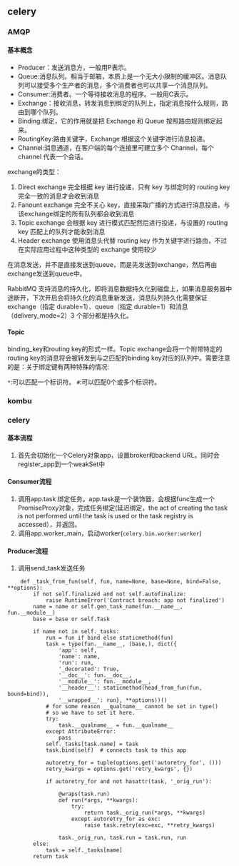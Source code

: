 ## celery

### AMQP

#### 基本概念

- Producer：发送消息方，一般用P表示。
- Queue:消息队列。相当于邮箱，本质上是一个无大小限制的缓冲区。消息队列可以接受多个生产者的消息，多个消费者也可以共享一个消息队列。
- Consumer:消费者。一个等待接收消息的程序。一般用C表示。
- Exchange：接收消息，转发消息到绑定的队列上，指定消息按什么规则，路由到哪个队列。
- Binding:绑定，它的作用就是把 Exchange 和 Queue 按照路由规则绑定起来。
- RoutingKey:路由关键字，Exchange 根据这个关键字进行消息投递。
- Channel:消息通道，在客户端的每个连接里可建立多个 Channel，每个 channel 代表一个会话。

exchange的类型：

1. Direct exchange 完全根据 key 进行投递，只有 key 与绑定时的 routing key 完全一致的消息才会收到消息
2. Fanount exchange 完全不关心 key，直接采取广播的方式进行消息投递，与该exchange绑定的所有队列都会收到消息
3. Topic exchange 会根据 key 进行模式匹配然后进行投递，与设置的 routing key 匹配上的队列才能收到消息
4. Header exchange 使用消息头代替 routing key 作为关键字进行路由，不过在实际应用过程中这种类型的 exchange 使用较少


在消息发送，并不是直接发送到queue，而是先发送到exchange，然后再由exchange发送到queue中。

RabbitMQ 支持消息的持久化，即将消息数据持久化到磁盘上，如果消息服务器中途断开，下次开启会将持久化的消息重新发送，消息队列持久化需要保证 exchange（指定 durable=1）、queue（指定 durable=1）和消息（delivery_mode=2）3 个部分都是持久化。

#### Topic

binding_key和routing key的形式一样。Topic exchange会将一个附带特定的routing key的消息将会被转发到与之匹配的binding key对应的队列中。需要注意的是：关于绑定键有两种特殊的情况:

`*`:可以匹配一个标识符。
`#`:可以匹配0个或多个标识符。

### kombu

### celery


#### 基本流程

1. 首先会初始化一个Celery对象app，设置broker和backend URL。同时会register_app到一个weakSet中


#### Consumer流程

1. 调用app.task 绑定任务。app.task是一个装饰器，会根据func生成一个PromiseProxy对象，完成任务绑定(延迟绑定，the act of creating the task is not performed until the task is used or the task registry is accessed），并返回。
2. 调用app.worker_main，启动worker(`celery.bin.worker:worker`)


#### Producer流程

1. 调用send_task发送任务

```
    def _task_from_fun(self, fun, name=None, base=None, bind=False, **options):
        if not self.finalized and not self.autofinalize:
            raise RuntimeError('Contract breach: app not finalized')
        name = name or self.gen_task_name(fun.__name__, fun.__module__)
        base = base or self.Task

        if name not in self._tasks:
            run = fun if bind else staticmethod(fun)
            task = type(fun.__name__, (base,), dict({
                'app': self,
                'name': name,
                'run': run,
                '_decorated': True,
                '__doc__': fun.__doc__,
                '__module__': fun.__module__,
                '__header__': staticmethod(head_from_fun(fun, bound=bind)),
                '__wrapped__': run}, **options))()
            # for some reason __qualname__ cannot be set in type()
            # so we have to set it here.
            try:
                task.__qualname__ = fun.__qualname__
            except AttributeError:
                pass
            self._tasks[task.name] = task
            task.bind(self)  # connects task to this app

            autoretry_for = tuple(options.get('autoretry_for', ()))
            retry_kwargs = options.get('retry_kwargs', {})

            if autoretry_for and not hasattr(task, '_orig_run'):

                @wraps(task.run)
                def run(*args, **kwargs):
                    try:
                        return task._orig_run(*args, **kwargs)
                    except autoretry_for as exc:
                        raise task.retry(exc=exc, **retry_kwargs)

                task._orig_run, task.run = task.run, run
        else:
            task = self._tasks[name]
        return task
```